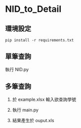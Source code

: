 # NID_to_Detail

## 環境設定

```
pip install -r requirements.txt
```

## 單筆查詢

執行 NID.py

## 多筆查詢

1. 於 example.xlsx 輸入欲查詢學號

2. 執行 main.py

3. 結果產生於 ouput.xls